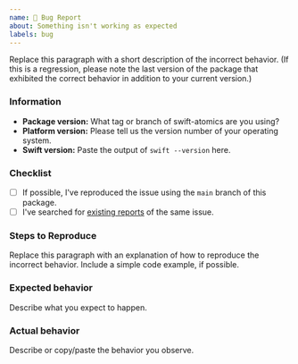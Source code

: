 ```yaml
---
name: 🐛 Bug Report
about: Something isn't working as expected
labels: bug
---
```


<!--
    Thanks for contributing to Swift Atomics!

    Before you submit your issue, please replace each paragraph
    below with the relevant details for your bug, and complete
    the steps in the checklist by placing an 'x' in each box:
    
    - [x] I've completed this task
    - [ ] This task isn't completed
-->

Replace this paragraph with a short description of the incorrect behavior. 
(If this is a regression, please note the last version of the package that exhibited the correct behavior in addition to your current version.)

### Information

- **Package version:** What tag or branch of swift-atomics are you using?
- **Platform version:** Please tell us the version number of your operating system.
- **Swift version:** Paste the output of `swift --version` here.

### Checklist

- [ ] If possible, I've reproduced the issue using the `main` branch of this package.
- [ ] I've searched for [existing reports](https://github.com/apple/swift-atomics/issues) of the same issue.

### Steps to Reproduce
Replace this paragraph with an explanation of how to reproduce the incorrect behavior.
Include a simple code example, if possible.

### Expected behavior
Describe what you expect to happen.

### Actual behavior
Describe or copy/paste the behavior you observe.
